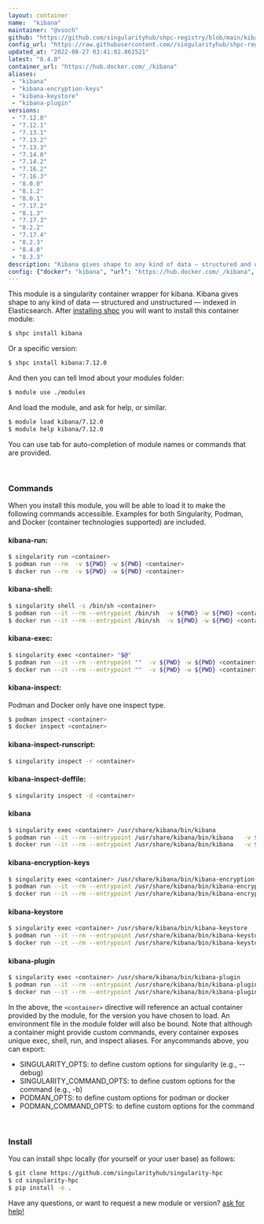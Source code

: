 ```yaml
---
layout: container
name:  "kibana"
maintainer: "@vsoch"
github: "https://github.com/singularityhub/shpc-registry/blob/main/kibana/container.yaml"
config_url: "https://raw.githubusercontent.com//singularityhub/shpc-registry/main/kibana/container.yaml"
updated_at: "2022-08-27 03:41:02.861521"
latest: "8.4.0"
container_url: "https://hub.docker.com/_/kibana"
aliases:
 - "kibana"
 - "kibana-encryption-keys"
 - "kibana-keystore"
 - "kibana-plugin"
versions:
 - "7.12.0"
 - "7.12.1"
 - "7.13.1"
 - "7.13.2"
 - "7.13.3"
 - "7.14.0"
 - "7.14.2"
 - "7.16.2"
 - "7.16.3"
 - "8.0.0"
 - "8.1.2"
 - "8.0.1"
 - "7.17.2"
 - "8.1.3"
 - "7.17.3"
 - "8.2.2"
 - "7.17.4"
 - "8.2.3"
 - "8.4.0"
 - "8.3.3"
description: "Kibana gives shape to any kind of data — structured and unstructured — indexed in Elasticsearch."
config: {"docker": "kibana", "url": "https://hub.docker.com/_/kibana", "maintainer": "@vsoch", "description": "Kibana gives shape to any kind of data \u2014 structured and unstructured \u2014 indexed in Elasticsearch.", "latest": {"8.4.0": "sha256:5c264dd22279f9285175f547d34d76ad7f370070d7ff2f3dffb000dd0f7cf5af"}, "tags": {"7.12.0": "sha256:767581addfa1f3c0520774a30c5d872bbc8f833e172d93685baf89c579a1808a", "7.12.1": "sha256:e96f8b6a90db0b4ba804f7023922448a1d752a85e77f6c645ec309fa0328627d", "7.13.1": "sha256:298a8520298f229f4be784f8fb204976b4e5215b89968f82bc45a469c00933ab", "7.13.2": "sha256:3d975ad10f72f05e3b572302f5545206de7be1d3f1d7060ce42cc8d5fa8efc78", "7.13.3": "sha256:17e13d811898aac8bfe6f4bf58c287381aaafa1fef1435f60b56886a30ec4500", "7.14.0": "sha256:7188839aee88057c1f92aaff12d6ca4f54f5f89c1a07caedbc0247c4ec041392", "7.14.2": "sha256:d3eaf39c5aae353a9edae380030188ed712547a31954c8057d069ef8f2d8cbba", "7.16.2": "sha256:cbff0e7f8200798130dc9ebca666c89d440f203272d66b007763ef554b21d0f0", "7.16.3": "sha256:a9bb1d796ca13a9d658c7ca4e3ca78ec555e532256ee3246addcf7606cc55527", "8.0.0": "sha256:498cfc53922d8299baa88e5a0f306a7fbf7f50bd85ac79b4eb43cbfd2ed89ec9", "8.1.2": "sha256:16522ca04a01c252ff4785f0c8102178995d3bc31bb4302abc49903623fad3b6", "8.0.1": "sha256:1ec3a471e124c74a404c0d15820ff038d6e68241788bc6ff77b6462adedc654e", "7.17.2": "sha256:214302162d75a7c8ade156b3298f3e12ba275bc537503109f13a8caac33fbef0", "8.1.3": "sha256:54160acbcec72562994675bcc84ff5241c54d0ad1e89cc6c5c1236b15f210b8f", "7.17.3": "sha256:e2e2031c15be40af4369fe04db4d91d65976b39c06f70447d878a1d44b9915be", "8.2.2": "sha256:cf34801f36a2e79c834b3cdeb0a3463ff34b8d8588c3ccdd47212c4e0753f8a5", "7.17.4": "sha256:13572cada04ff3730aa7cb6ebc0e0f28e0ae7b4a3a4304fff5104e011b2cba05", "8.2.3": "sha256:d285696735a16772037f6ef7e763a9a347d2538c9ffd584f64c854b01a37f5d7", "8.4.0": "sha256:5c264dd22279f9285175f547d34d76ad7f370070d7ff2f3dffb000dd0f7cf5af", "8.3.3": "sha256:f62c3a08d9c9b9b8f1ac9ea02e370cf75094312cb6e51ffd83a9504174daa786"}, "aliases": {"kibana": "/usr/share/kibana/bin/kibana", "kibana-encryption-keys": "/usr/share/kibana/bin/kibana-encryption-keys", "kibana-keystore": "/usr/share/kibana/bin/kibana-keystore", "kibana-plugin": "/usr/share/kibana/bin/kibana-plugin"}}
---
```


This module is a singularity container wrapper for kibana.
Kibana gives shape to any kind of data — structured and unstructured — indexed in Elasticsearch.
After [installing shpc](#install) you will want to install this container module:


```bash
$ shpc install kibana
```

Or a specific version:

```bash
$ shpc install kibana:7.12.0
```

And then you can tell lmod about your modules folder:

```bash
$ module use ./modules
```

And load the module, and ask for help, or similar.

```bash
$ module load kibana/7.12.0
$ module help kibana/7.12.0
```

You can use tab for auto-completion of module names or commands that are provided.

<br>

### Commands

When you install this module, you will be able to load it to make the following commands accessible.
Examples for both Singularity, Podman, and Docker (container technologies supported) are included.

#### kibana-run:

```bash
$ singularity run <container>
$ podman run --rm  -v ${PWD} -w ${PWD} <container>
$ docker run --rm  -v ${PWD} -w ${PWD} <container>
```

#### kibana-shell:

```bash
$ singularity shell -s /bin/sh <container>
$ podman run --it --rm --entrypoint /bin/sh  -v ${PWD} -w ${PWD} <container>
$ docker run --it --rm --entrypoint /bin/sh  -v ${PWD} -w ${PWD} <container>
```

#### kibana-exec:

```bash
$ singularity exec <container> "$@"
$ podman run --it --rm --entrypoint ""  -v ${PWD} -w ${PWD} <container> "$@"
$ docker run --it --rm --entrypoint ""  -v ${PWD} -w ${PWD} <container> "$@"
```

#### kibana-inspect:

Podman and Docker only have one inspect type.

```bash
$ podman inspect <container>
$ docker inspect <container>
```

#### kibana-inspect-runscript:

```bash
$ singularity inspect -r <container>
```

#### kibana-inspect-deffile:

```bash
$ singularity inspect -d <container>
```


#### kibana
       
```bash
$ singularity exec <container> /usr/share/kibana/bin/kibana
$ podman run --it --rm --entrypoint /usr/share/kibana/bin/kibana   -v ${PWD} -w ${PWD} <container> -c " $@"
$ docker run --it --rm --entrypoint /usr/share/kibana/bin/kibana   -v ${PWD} -w ${PWD} <container> -c " $@"
```


#### kibana-encryption-keys
       
```bash
$ singularity exec <container> /usr/share/kibana/bin/kibana-encryption-keys
$ podman run --it --rm --entrypoint /usr/share/kibana/bin/kibana-encryption-keys   -v ${PWD} -w ${PWD} <container> -c " $@"
$ docker run --it --rm --entrypoint /usr/share/kibana/bin/kibana-encryption-keys   -v ${PWD} -w ${PWD} <container> -c " $@"
```


#### kibana-keystore
       
```bash
$ singularity exec <container> /usr/share/kibana/bin/kibana-keystore
$ podman run --it --rm --entrypoint /usr/share/kibana/bin/kibana-keystore   -v ${PWD} -w ${PWD} <container> -c " $@"
$ docker run --it --rm --entrypoint /usr/share/kibana/bin/kibana-keystore   -v ${PWD} -w ${PWD} <container> -c " $@"
```


#### kibana-plugin
       
```bash
$ singularity exec <container> /usr/share/kibana/bin/kibana-plugin
$ podman run --it --rm --entrypoint /usr/share/kibana/bin/kibana-plugin   -v ${PWD} -w ${PWD} <container> -c " $@"
$ docker run --it --rm --entrypoint /usr/share/kibana/bin/kibana-plugin   -v ${PWD} -w ${PWD} <container> -c " $@"
```



In the above, the `<container>` directive will reference an actual container provided
by the module, for the version you have chosen to load. An environment file in the
module folder will also be bound. Note that although a container
might provide custom commands, every container exposes unique exec, shell, run, and
inspect aliases. For anycommands above, you can export:

 - SINGULARITY_OPTS: to define custom options for singularity (e.g., --debug)
 - SINGULARITY_COMMAND_OPTS: to define custom options for the command (e.g., -b)
 - PODMAN_OPTS: to define custom options for podman or docker
 - PODMAN_COMMAND_OPTS: to define custom options for the command

<br>
  
### Install

You can install shpc locally (for yourself or your user base) as follows:

```bash
$ git clone https://github.com/singularityhub/singularity-hpc
$ cd singularity-hpc
$ pip install -e .
```

Have any questions, or want to request a new module or version? [ask for help!](https://github.com/singularityhub/singularity-hpc/issues)